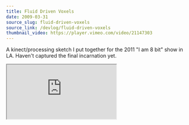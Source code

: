 ```yaml
---
title: Fluid Driven Voxels
date: 2009-03-31
source_slug: fluid-driven-voxels
source_link: /devlog/fluid-driven-voxels
thumbnail_video: https://player.vimeo.com/video/21147303
---
```

A kinect/processing sketch I put together for the 2011 "I am 8 bit" show in LA. Haven't captured the final incarnation yet.

<div class="experience-video">
  <iframe
    src="https://player.vimeo.com/video/21147303"
    title="Experiments in Processing - Fluid Driven Voxels"
    allow="autoplay; fullscreen; picture-in-picture"
    allowfullscreen
    loading="lazy"
  ></iframe>
</div>
